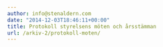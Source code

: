 ```yaml
---
author: info@stenaldern.com
date: "2014-12-03T18:46:11+00:00"
title: Protokoll styrelsens möten och årsstämman
url: /arkiv-2/protokoll-moten/
---
```


